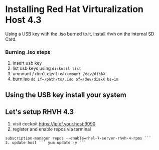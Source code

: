 # Installing Red Hat Virturalization Host 4.3
Using a USB key with the .iso burned to it, install rhvh on the internal SD Card.

### Burning .iso steps
1. insert usb key
2. list usb keys using ``` diskutil list ```
3. unmount / don't eject usb ``` umount /dev/diskX ```
4. burn iso ``` dd if=/path/to/.iso of=/dev/diskX bs=1m ```

## Using the USB key install your system

## Let's setup RHVH 4.3
1. visit cockpit https://ip.of.your.host:9090
2. register and enable repos via terminal 
``` subscription-manager register --auto-attach \
subscription-manager repos --enable=rhel-7-server-rhvh-4-rpms ```
3. update host ``` yum update -y ```